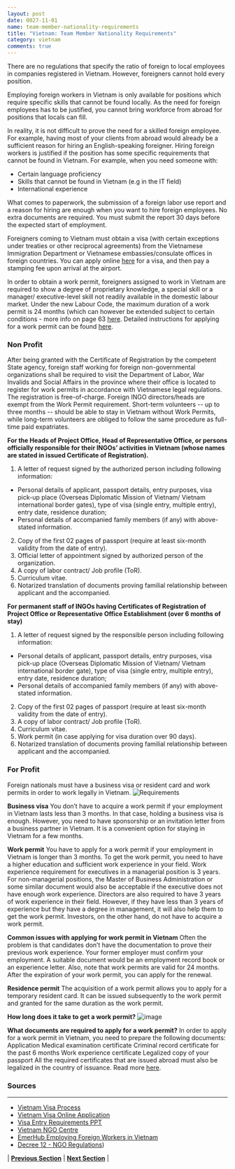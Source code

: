 ```yaml
---
layout: post
date: 0027-11-01
name: team-member-nationality-requirements
title: "Vietnam: Team Member Nationality Requirements"
category: vietnam
comments: true
---
```

There are no regulations that specify the ratio of foreign to local employees in companies registered in Vietnam. However, foreigners cannot hold every position.

Employing foreign workers in Vietnam is only available for positions which require specific skills that cannot be found locally. As the need for foreign employees has to be justified, you cannot bring workforce from abroad for positions that locals can fill. 

In reality, it is not difficult to prove the need for a skilled foreign employee. For example, having most of your clients from abroad would already be a sufficient reason for hiring an English-speaking foreigner. Hiring foreign workers is justified if the position has some specific requirements that cannot be found in Vietnam. For example, when you need someone with:
- Certain language proficiency
- Skills that cannot be found in Vietnam (e.g in the IT field)
- International experience
 
What comes to paperwork, the submission of a foreign labor use report and a reason for hiring are enough when you want to hire foreign employees. No extra documents are required. You must submit the report 30 days before the expected start of employment.
 
Foreigners coming to Vietnam must obtain a visa (with certain exceptions under treaties or other reciprocal agreements) from the Vietnamese Immigration Department or Vietnamese embassies/consulate offices in foreign countries. You can apply online [here](https://vietnamvisa.govt.vn/) for a visa, and then pay a stamping fee upon arrival at the airport.

In order to obtain a work permit, foreigners assigned to work in Vietnam are required to show a degree of proprietary knowledge, a special skill or a manager/ executive-level skill not readily available in the domestic labour market. Under the new Labour Code, the maximum duration of a work permit is 24 months (which can however be extended subject to certain conditions - more info on page 63 [here](https://www.pwc.com/vn/en/publications/2017/dbg-2017.pdf). Detailed instructions for applying for a work permit can be found [here](https://www.vietnamvisaonline.net/article/vietnam-visa-tips/vietnam-work-permit/).

### Non Profit
After being granted with the Certificate of Registration by the competent State agency, foreign staff working for foreign non-governmental organizations shall be required to visit the Department of Labor, War Invalids and Social Affairs in the province where their office is located to register for work permits in accordance with Vietnamese legal regulations. The registration is free-of-charge. Foreign INGO directors/heads are exempt from the Work Permit requirement. Short-term volunteers -- up to three months -- should be able to stay in Vietnam without Work Permits, while long-term volunteers are obliged to follow the same procedure as full-time paid expatriates.

**For the Heads of Project Office, Head of Representative Office, or persons officially responsible for their INGOs’ activities in Vietnam (whose names are stated in issued Certificate of Registration).**
1.   A letter of request signed by the authorized person including following information:
  + Personal details of applicant, passport details, entry purposes, visa pick-up place (Overseas Diplomatic Mission of Vietnam/ Vietnam international border gates), type of visa (single entry, multiple entry), entry date, residence duration;
  + Personal details of accompanied family members (if any) with above-stated information.
2.   Copy of the first 02 pages of passport (require at least six-month validity from the date of entry).
3.  Official letter of appointment signed by authorized person of the organization.
4.   A copy of labor contract/ Job profile (ToR).
5.   Curriculum vitae.
6.   Notarized translation of documents proving familial relationship between applicant and the accompanied.

**For permanent staff of INGOs having Certificates of Registration of Project Office or Representative Office Establishment (over 6 months of stay)**
1. A letter of request signed by the responsible person including following information:
  + Personal details of applicant, passport details, entry purposes, visa pick-up place (Overseas Diplomatic Mission of Vietnam/ Vietnam international border gate), type of visa (single entry, multiple entry), entry date, residence duration;
  + Personal details of accompanied family members (if any) with above-stated information.
2.   Copy of the first 02 pages of passport (require at least six-month validity from the date of entry).
3.  A copy of labor contract/ Job profile (ToR).
4. Curriculum vitae.
5. Work permit (in case applying for visa duration over 90 days).
6. Notarized translation of documents proving familial relationship between applicant and the accompanied.

### For Profit
Foreign nationals must have a business visa or resident card and work permits in order to work legally in Vietnam.
![Requirements](https://github.com/jwellsqu/global-blockchain-compliance-hub/blob/master/table1.png?raw=true "Requirements")

**Business visa**
You don’t have to acquire a work permit if your employment in Vietnam lasts less than 3 months. In that case, holding a business visa is enough. However, you need to have sponsorship or an invitation letter from a business partner in Vietnam. It is a convenient option for staying in Vietnam for a few months.
 
**Work permit**
You have to apply for a work permit if your employment in Vietnam is longer than 3 months. To get the work permit, you need to have a higher education and sufficient work experience in your field. Work experience requirement for executives in a managerial position is 3 years. For non-managerial positions, the Master of Business Administration or some similar document would also be acceptable if the executive does not have enough work experience. Directors are also required to have 3 years of work experience in their field. However, if they have less than 3 years of experience but they have a degree in management, it will also help them to get the work permit. Investors, on the other hand, do not have to acquire a work permit.
 
**Common issues with applying for work permit in Vietnam**
Often the problem is that candidates don’t have the documentation to prove their previous work experience. Your former employer must confirm your employment. A suitable document would be an employment record book or an experience letter. Also, note that work permits are valid for 24 months. After the expiration of your work permit, you can apply for the renewal.
 
**Residence permit**
The acquisition of a work permit allows you to apply for a temporary resident card. It can be issued subsequently to the work permit and granted for the same duration as the work permit.
 
**How long does it take to get a work permit?**
![image](https://emerhub.com/wp-content/uploads/Work-Permit-Acquisition-Timeline-Vietnam-2-1.jpg "IMAGE")

**What documents are required to apply for a work permit?**
In order to apply for a work permit in Vietnam, you need to prepare the following documents:
Application
Medical examination certificate
Criminal record certificate for the past 6 months
Work experience certificate
Legalized copy of your passport
All the required certificates that are issued abroad must also be legalized in the country of issuance. Read more [here](https://emerhub.com/vietnam/employing-foreign-workers-vietnam/).


### Sources 
---
- [Vietnam Visa Process](https://vietnamvisa.govt.vn/)
- [Vietnam Visa Online Application](https://www.vietnamvisaonline.net/article/vietnam-visa-tips/vietnam-work-permit/)
- [Visa Entry Requirements PPT](http://www.ngocentre.org.vn/webfm_send/11962)
- [Vietnam NGO Centre](http://www.ngocentre.org.vn/node/69)
- [EmerHub Employing Foreign Workers in Vietnam](https://emerhub.com/vietnam/employing-foreign-workers-vietnam/)
- [Decree 12 - NGO Regulations](http://ngocentre.org.vn/pipermail/ingodirectors/attachments/20120612/39ba538b/attachment-0024.pdf))

| **[Previous Section]( https://neo-project.github.io/global-blockchain-compliance-hub//vietnam/vietnam-registry-requirements.html)** | **[Next Section]( https://neo-project.github.io/global-blockchain-compliance-hub//vietnam/vietnam-tax-and-auditing-requirements.html)** |

